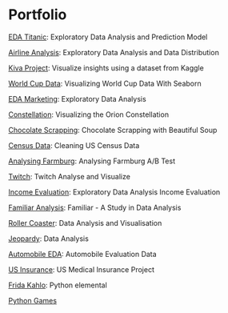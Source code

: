 # Portfolio

[EDA Titanic](https://github.com/keijiart/EDA_Titanic): Exploratory Data Analysis and Prediction Model

[Airline Analysis](https://github.com/keijiart/Airline_Analysis): Exploratory Data Analysis and Data Distribution

[Kiva Project](https://github.com/keijiart/Kiva_project): Visualize insights using a dataset from Kaggle

[World Cup Data](https://github.com/keijiart/World_Cup_Data): Visualizing World Cup Data With Seaborn

[EDA Marketing](https://github.com/keijiart/EDA_Marketing): Exploratory Data Analysis

[Constellation](https://github.com/keijiart/Constellation): Visualizing the Orion Constellation

[Chocolate Scrapping](https://github.com/keijiart/Chocolate_Scrapping): Chocolate Scrapping with Beautiful Soup

[Census Data](https://github.com/keijiart/Cleaning_US_Data): Cleaning US Census Data

[Analysing Farmburg](https://github.com/keijiart/Analysing_Farmburg_AB_Test): Analysing Farmburg A/B Test

[Twitch](https://github.com/keijiart/Twitch): Twitch Analyse and Visualize

[Income Evaluation](https://github.com/keijiart/Income_Evaluation): Exploratory Data Analysis Income Evaluation

[Familiar Analysis](https://github.com/keijiart/Familiar_Study_Data_Analysis): Familiar - A Study in Data Analysis

[Roller Coaster](https://github.com/keijiart/Roller_Coaster): Data Analysis and Visualisation

[Jeopardy](https://github.com/keijiart/Jeopardy): Data Analysis

[Automobile EDA](https://github.com/keijiart/Automobile_Evaluation_Data): Automobile Evaluation Data

[US Insurance](https://github.com/keijiart/US_Insurance): US Medical Insurance Project

[Frida Kahlo](https://github.com/keijiart/Frida_Kahlo): Python elemental

[Python Games](https://github.com/keijiart/Python_Games)
